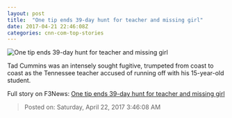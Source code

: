 ```yaml
---
layout: post
title:  "One tip ends 39-day hunt for teacher and missing girl"
date: 2017-04-21 22:46:08Z
categories: cnn-com-top-stories
---
```


![One tip ends 39-day hunt for teacher and missing girl](http://i2.cdn.cnn.com/cnnnext/dam/assets/170321181241-tad-cummins-elizabeth-thomas-super-tease.jpg)

Tad Cummins was an intensely sought fugitive, trumpeted from coast to coast as the Tennessee teacher accused of running off with his 15-year-old student.


Full story on F3News: [One tip ends 39-day hunt for teacher and missing girl](http://www.f3nws.com/n/CBSpF)

> Posted on: Saturday, April 22, 2017 3:46:08 AM
